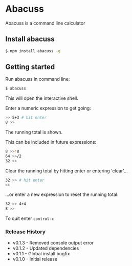 Abacuss
=======

Abacuss is a command line calculator

Install abacuss
---------------

```bash
$ npm install abacuss -g
```

Getting started
---------------

Run abacuss in command line:
```bash
$ abacuss
```
This will open the interactive shell.

Enter a numeric expression to get going:
```bash
>> 5+3 # hit enter
8 >>
```

The running total is shown. 

This can be included in future expressions:
```bash
8 >>*8 
64 >>/2 
32 >>
```

Clear the running total by hitting enter or entering 'clear'...
```bash
32 >> # hit enter
>>
```

...or enter a new expression to reset the running total:
```bash
32 >> 4+4
8 >>
```

To quit enter `control-c`

### Release History ###

- v0.1.3 - Removed console output error
- v0.1.2 - Updated dependencies
- v0.1.1 - Global install bugfix
- v0.1.0 - Initial release